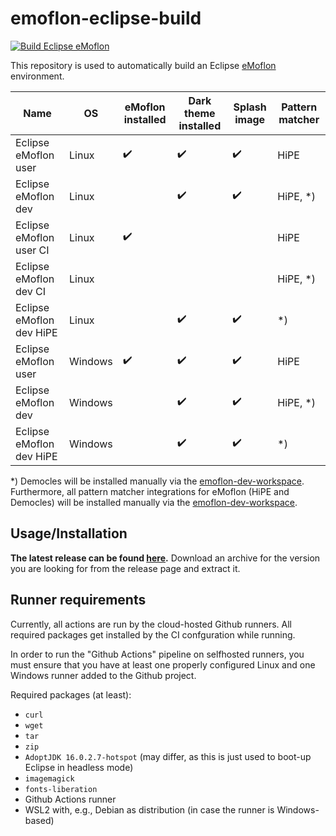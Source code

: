 # emoflon-eclipse-build

[![Build Eclipse eMoflon](https://github.com/maxkratz/emoflon-eclipse-build/actions/workflows/ci.yml/badge.svg?branch=main&event=push)](https://github.com/maxkratz/emoflon-eclipse-build/actions/workflows/ci.yml)

This repository is used to automatically build an Eclipse [eMoflon](https://github.com/eMoflon/emoflon-ibex) environment.

| Name                     | OS      | eMoflon installed  | Dark theme installed | Splash image       | Pattern matcher |
|--------------------------|---------|--------------------|----------------------|--------------------|-----------------|
| Eclipse eMoflon user     | Linux   | :heavy_check_mark: | :heavy_check_mark:   | :heavy_check_mark: | HiPE            |
| Eclipse eMoflon dev      | Linux   |                    | :heavy_check_mark:   | :heavy_check_mark: | HiPE, *)        |
| Eclipse eMoflon user CI  | Linux   | :heavy_check_mark: |                      |                    | HiPE            |
| Eclipse eMoflon dev CI   | Linux   |                    |                      |                    | HiPE, *)        |
| Eclipse eMoflon dev HiPE | Linux   |                    | :heavy_check_mark:   | :heavy_check_mark: | *)              |
| Eclipse eMoflon user     | Windows | :heavy_check_mark: | :heavy_check_mark:   | :heavy_check_mark: | HiPE            |
| Eclipse eMoflon dev      | Windows |                    | :heavy_check_mark:   | :heavy_check_mark: | HiPE, *)        |
| Eclipse eMoflon dev HiPE | Windows |                    | :heavy_check_mark:   | :heavy_check_mark: | *)              |

*) Democles will be installed manually via the [emoflon-dev-workspace](https://github.com/eMoflon/emoflon-ibex#how-to-develop).
Furthermore, all pattern matcher integrations for eMoflon (HiPE and Democles) will be installed manually via the [emoflon-dev-workspace](https://github.com/eMoflon/emoflon-ibex#how-to-develop).


## Usage/Installation

**The latest release can be found [here](https://github.com/maxkratz/emoflon-eclipse-build/releases/latest).**
Download an archive for the version you are looking for from the release page and extract it.


## Runner requirements

Currently, all actions are run by the cloud-hosted Github runners.
All required packages get installed by the CI confguration while running.

In order to run the "Github Actions" pipeline on selfhosted runners, you must ensure that you have at least one properly configured Linux and one Windows runner added to the Github project.

Required packages (at least):
* `curl`
* `wget`
* `tar`
* `zip`
* `AdoptJDK 16.0.2.7-hotspot` (may differ, as this is just used to boot-up Eclipse in headless mode)
* `imagemagick`
* `fonts-liberation`
* Github Actions runner
* WSL2 with, e.g., Debian as distribution (in case the runner is Windows-based)
